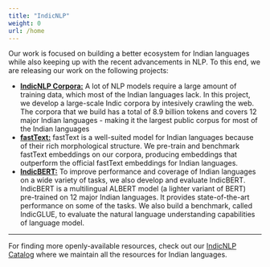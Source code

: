 ```yaml
---
title: "IndicNLP"
weight: 0
url: /home
---
```

           
Our work is focused on building a better ecosystem for Indian languages while also keeping up with the recent advancements in NLP. To this end, we are releasing our work on the following projects:

* <a href=""><b>IndicNLP Corpora:</b></a> A lot of NLP models require a large amount of training data, which most of the Indian languages lack. In this project, we develop a large-scale Indic corpora by intesively crawling the web. The corpora that we build has a total of 8.9 billion tokens and covers 12 major Indian languages - making it the largest public corpus for most of the Indian languages
* <a href=""><b>fastText:</b></a> fastText is a well-suited model for Indian languages because of their rich morphological structure. We pre-train and benchmark fastText embeddings on our corpora, producing embeddings that outperform the official fastText embeddings for Indian languages.
* <a href=""><b>IndicBERT:</b></a> To improve performance and coverage of Indian languages on a wide variety of tasks, we also develop and evaluate IndicBERT. IndicBERT is a multilingual ALBERT model (a lighter variant of BERT) pre-trained on 12 major Indian languages. It provides state-of-the-art performance on some of the tasks. We also build a benchmark, called IndicGLUE, to evaluate the natural language understanding capabilities of language model.

----

For finding more openly-available resources, check out our <a href="/resources">IndicNLP Catalog</a> where we maintain all the resources for Indian languages.

